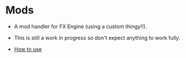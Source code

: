 # Mods

* A mod handler for FX Engine (using a custom thingy!!).

* This is still a work in progress so don't expect anything to work fully.

* [How to use](https://github.com/TyDevX/FX-Engine/blob/master/docs/Modding.md)